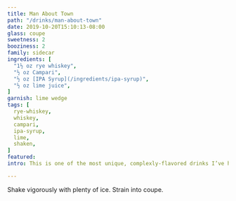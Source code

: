 ```yaml
---
title: Man About Town
path: "/drinks/man-about-town"
date: 2019-10-20T15:10:13-08:00
glass: coupe
sweetness: 2
booziness: 2
family: sidecar
ingredients: [
  "1½ oz rye whiskey",
  "½ oz Campari",
  "½ oz [IPA Syrup](/ingredients/ipa-syrup)",
  "½ oz lime juice",
]
garnish: lime wedge
tags: [
  rye-whiskey,
  whiskey,
  campari,
  ipa-syrup,
  lime,
  shaken,
]
featured: 
intro: This is one of the most unique, complexly-flavored drinks I’ve had. Bourbon can be substituted for the Rye.

---
```


Shake vigorously with plenty of ice. Strain into coupe.
